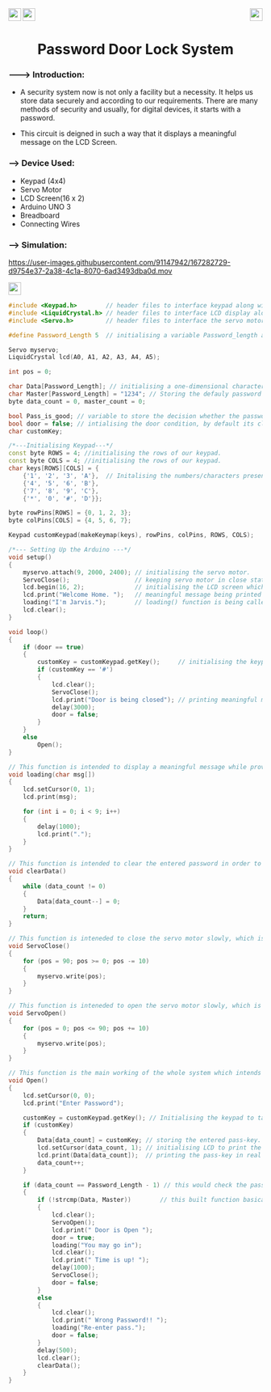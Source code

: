 <div>
<a href="https://www.arduino.cc/"><img src="https://img.shields.io/badge/MicroController%3A-Arduino%20UNO%203-green[700]"height="25" align="left"></a>
<a href="https://www.tinkercad.com/things/077OPp6fBwy-password-door-lock-system-using-4x4-keypad/editel"><img src="https://img.shields.io/badge/Simulation:-Click%20to%20Simulate -blue" height="25"></a>
<a href="https://www.microchip.com/en-us/product/ATmega328P"><img src="https://img.shields.io/badge/Processor%3A-Atmega328P-black" height="25" align="right"></a>
</div>

<div align="center">
   <h1>Password Door Lock System</h1>
</div>

### ---> Introduction:
- A security system now is not only a facility but a necessity. It helps us store data securely and according to our requirements. There are many methods of security and usually, for digital devices, it starts with a password. 

- This circuit is deigned in such a way that it displays a meaningful message on the LCD Screen.

### --> Device Used:
- Keypad (4x4)
- Servo Motor
- LCD Screen(16 x 2)
- Arduino UNO 3
- Breadboard
- Connecting Wires

### --> Simulation:

https://user-images.githubusercontent.com/91147942/167282729-d9754e37-2a38-4c1a-8070-6ad3493dba0d.mov

<a href="https://www.tinkercad.com/things/077OPp6fBwy-password-door-lock-system-using-4x4-keypad/editel"><img src="https://img.shields.io/badge/Simulation:-Click%20to%20Simulate -blue" height="25" ></a>

```c++
#include <Keypad.h>        // header files to interface keypad along with arduino.
#include <LiquidCrystal.h> // header files to interface LCD display along with arduino.
#include <Servo.h>         // header files to interface the servo motor along with the arduino.

#define Password_Length 5  // initialising a variable Password_length and giving it a constant value of 5.

Servo myservo;
LiquidCrystal lcd(A0, A1, A2, A3, A4, A5);

int pos = 0;

char Data[Password_Length]; // initialising a one-dimensional character array of length of the password.
char Master[Password_Length] = "1234"; // Storing the defauly password 1234.
byte data_count = 0, master_count = 0;

bool Pass_is_good; // variable to store the decision whether the password accepted is correct or not
bool door = false; // intialising the door condition, by default its closed.
char customKey;

/*---Initialising Keypad---*/
const byte ROWS = 4; //initialising the rows of our keypad.
const byte COLS = 4; //initialising the rows of our keypad.
char keys[ROWS][COLS] = { 
    {'1', '2', '3', 'A'},  // Initalising the numbers/characters present on the keypad.
    {'4', '5', '6', 'B'},
    {'7', '8', '9', 'C'},
    {'*', '0', '#', 'D'}};

byte rowPins[ROWS] = {0, 1, 2, 3};
byte colPins[COLS] = {4, 5, 6, 7};

Keypad customKeypad(makeKeymap(keys), rowPins, colPins, ROWS, COLS);

/*--- Setting Up the Arduino ---*/
void setup()
{
    myservo.attach(9, 2000, 2400); // initialising the servo motor.
    ServoClose();                  // keeping servo motor in close state.
    lcd.begin(16, 2);              // initialising the LCD screen which has 16*2 pixels
    lcd.print("Welcome Home. ");   // meaningful message being printed on the screen
    loading("I'm Jarvis.");        // loading() function is being called which basically displays a message while system is rloading/re-loading
    lcd.clear();
}

void loop()
{
    if (door == true)
    {
        customKey = customKeypad.getKey();     // initialising the keypad to take inputs
        if (customKey == '#')
        {
            lcd.clear();
            ServoClose();
            lcd.print("Door is being closed"); // printing meaningful message 
            delay(3000);
            door = false;
        }
    }
    else
        Open();
}

// This function is intended to display a meaningful message while providing some delay to the system so that all the changes are clearly visible.
void loading(char msg[]) 
{
    lcd.setCursor(0, 1);
    lcd.print(msg);

    for (int i = 0; i < 9; i++)
    {
        delay(1000);
        lcd.print(".");
    }
}

// This function is intended to clear the entered password in order to close the door and reset the system.
void clearData()
{
    while (data_count != 0)
    {
        Data[data_count--] = 0;
    }
    return;
}

// This function is inteneded to close the servo motor slowly, which is a symbolic representation of a door closing.
void ServoClose()
{
    for (pos = 90; pos >= 0; pos -= 10)
    {
        myservo.write(pos);
    }
}

// This function is inteneded to open the servo motor slowly, which is a symbolic representation of a door closing.
void ServoOpen()
{
    for (pos = 0; pos <= 90; pos += 10)
    {
        myservo.write(pos);
    }
}

// This function is the main working of the whole system which intends to take the pass from user and check whether it is right or wrong.
void Open()
{
    lcd.setCursor(0, 0);
    lcd.print("Enter Password");

    customKey = customKeypad.getKey(); // Initialising the keypad to take input.
    if (customKey)
    {
        Data[data_count] = customKey; // storing the entered pass-key.
        lcd.setCursor(data_count, 1); // initialising LCD to print the pass-key entered from pixel 1,
        lcd.print(Data[data_count]);  // printing the pass-key in real time as it is entered by the user.
        data_count++;
    }

    if (data_count == Password_Length - 1) // this would check the pass-keu if the entered pass length is same to that of the default-pass.
    {
        if (!strcmp(Data, Master))        // this built function basically checks the each character of default and entered password, and returns either 0 or 1.
        {
            lcd.clear();
            ServoOpen();
            lcd.print(" Door is Open ");
            door = true;
            loading("You may go in");
            lcd.clear();
            lcd.print(" Time is up! ");
            delay(1000);
            ServoClose();
            door = false;
        }
        else
        {
            lcd.clear();
            lcd.print(" Wrong Password!! ");
            loading("Re-enter pass.");
            door = false;
        }
        delay(500);
        lcd.clear();
        clearData();
    }
} 
```




